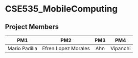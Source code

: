 # CSE535_MobileComputing
## Project Members

| PM1        | PM2           | PM3  | PM4 |
| ------------- |:-------------:| :-------------:|:-----:|
| Mario Padilla      | Efren Lopez Morales | Ahn | Vipanchi| 

